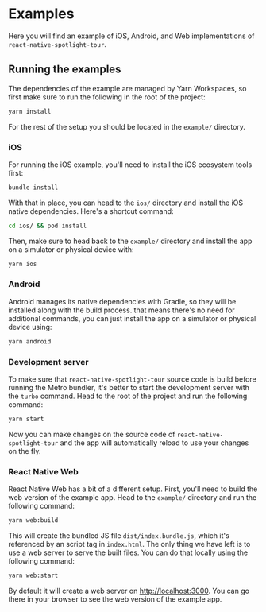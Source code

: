 # Examples

Here you will find an example of iOS, Android, and Web implementations of `react-native-spotlight-tour`.

## Running the examples

The dependencies of the example are managed by Yarn Workspaces, so first make sure to run the following in the root of the project:

```bash
yarn install
```

For the rest of the setup you should be located in the `example/` directory.

### iOS

For running the iOS example, you'll need to install the iOS ecosystem tools first:

```bash
bundle install
```

With that in place, you can head to the `ios/` directory and install the iOS native dependencies. Here's a shortcut command:

```bash
cd ios/ && pod install
```

Then, make sure to head back to the `example/` directory and install the app on a simulator or physical device with:

```bash
yarn ios
```

### Android

Android manages its native dependencies with Gradle, so they will be installed along with the build process. that means there's no need for additional commands, you can just install the app on a simulator or physical device using:

```bash
yarn android
```

### Development server

To make sure that `react-native-spotlight-tour` source code is build before running the Metro bundler, it's better to start the development server with the `turbo` command. Head to the root of the project and run the following command:

```bash
yarn start
```

Now you can make changes on the source code of `react-native-spotlight-tour` and the app will automatically reload to use your changes on the fly.

### React Native Web

React Native Web has a bit of a different setup. First, you'll need to build the web version of the example app. Head to the `example/` directory and run the following command:

```bash
yarn web:build
```

This will create the bundled JS file `dist/index.bundle.js`, which it's referenced by an script tag in `index.html`. The only thing we have left is to use a web server to serve the built files. You can do that locally using the following command:

```bash
yarn web:start
```

By default it will create a web server on <http://localhost:3000>. You can go there in your browser to see the web version of the example app.
